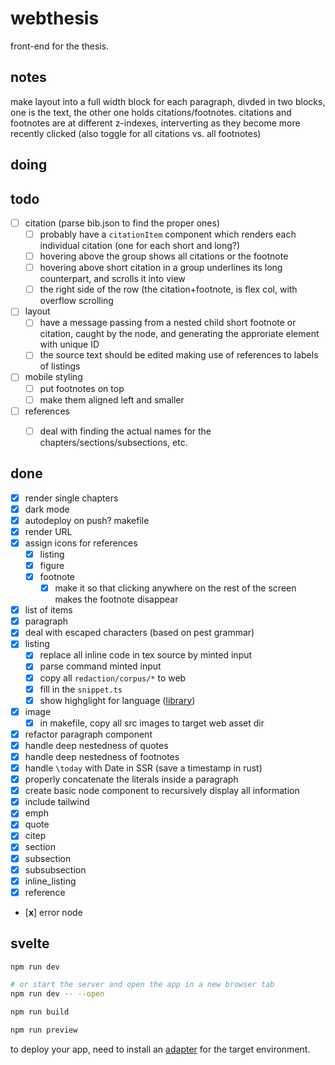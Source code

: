 # webthesis

front-end for the thesis.

## notes

make layout into a full width block for each paragraph, divded in two blocks, one is the text, the other one holds citations/footnotes. citations and footnotes are at different z-indexes, interverting as they become more recently clicked (also toggle for all citations vs. all footnotes)

## doing

## todo

- [ ] citation (parse bib.json to find the proper ones)
  - [ ] probably have a `citationItem` component which renders each individual citation (one for each short and long?)
  - [ ] hovering above the group shows all citations or the footnote
  - [ ] hovering above short citation in a group underlines its long counterpart, and scrolls it into view
  - [ ] the right side of the row (the citation+footnote, is flex col, with overflow scrolling
- [ ] layout
  - [ ] have a message passing from a nested child short footnote or citation, caught by the node, and generating the approriate element with unique ID
  - [ ] the source text should be edited making use of references to labels of listings
- [ ] mobile styling
  - [ ] put footnotes on top
  - [ ] make them aligned left and smaller
- [ ] references
  - [ ] deal with finding the actual names for the chapters/sections/subsections, etc.


## done
- [x] render single chapters
- [x] dark mode
- [x] autodeploy on push? makefile
- [x] render URL
- [x] assign icons for references
  - [x] listing
  - [x] figure
  - [x] footnote
    - [x] make it so that clicking anywhere on the rest of the screen makes the footnote disappear
- [x] list of items
- [x] paragraph
- [x] deal with escaped characters (based on pest grammar)
- [x] listing
  - [x] replace all inline code in tex source by minted input
  - [x] parse command minted input
  - [x] copy all `redaction/corpus/*` to web
  - [x] fill in the `snippet.ts`
  - [x] show highglight for language ([library](https://github.com/highlightjs/highlight.js))
- [x] image
  - [x] in makefile, copy all src images to target web asset dir
- [x] refactor paragraph component
- [x] handle deep nestedness of quotes
- [x] handle deep nestedness of footnotes
- [x] handle `\today` with Date in SSR (save a timestamp in rust)
- [x] properly concatenate the literals inside a paragraph
- [x] create basic node component to recursively display all information
- [x] include tailwind
- [x] emph
- [x] quote
- [x] citep
- [x] section
- [x] subsection
- [x] subsubsection
- [x] inline_listing
- [x] reference
- [**x**] error node


## svelte

```bash
npm run dev

# or start the server and open the app in a new browser tab
npm run dev -- --open

npm run build

npm run preview
```

to deploy your app, need to install an [adapter](https://kit.svelte.dev/docs/adapters) for the target environment.
